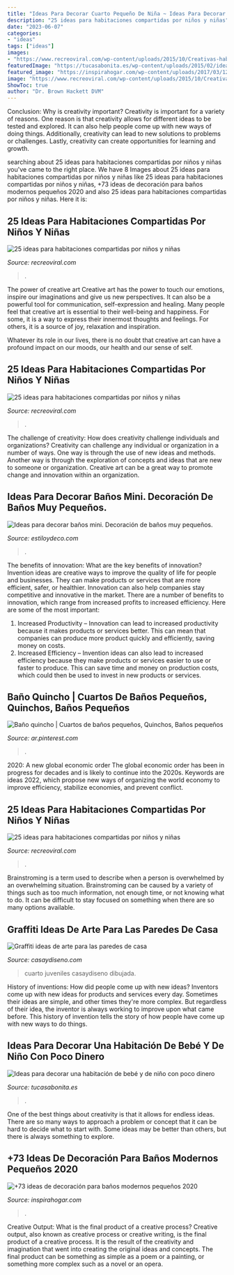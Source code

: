 ```yaml
---
title: "Ideas Para Decorar Cuarto Pequeño De Niña ~ Ideas Para Decorar Baños Mini. Decoración De Baños Muy Pequeños."
description: "25 ideas para habitaciones compartidas por niños y niñas"
date: "2023-06-07"
categories:
- "ideas"
tags: ["ideas"]
images:
- "https://www.recreoviral.com/wp-content/uploads/2015/10/Creativas-habitaciones-compartidas-por-niños-y-niñas-12-730x487.jpg"
featuredImage: "https://tucasabonita.es/wp-content/uploads/2015/02/ideas-decorar-habitacion-bebe-niños-bonito-barato-8.jpeg"
featured_image: "https://inspirahogar.com/wp-content/uploads/2017/03/123e663bd6b0a66845ebcba4b3f7b8e0.jpg"
image: "https://www.recreoviral.com/wp-content/uploads/2015/10/Creativas-habitaciones-compartidas-por-niños-y-niñas-13.jpg"
ShowToc: true
author: "Dr. Brown Hackett DVM"
---
```



Conclusion: Why is creativity important?
Creativity is important for a variety of reasons. One reason is that creativity allows for different ideas to be tested and explored. It can also help people come up with new ways of doing things. Additionally, creativity can lead to new solutions to problems or challenges. Lastly, creativity can create opportunities for learning and growth.

	

		
searching about 25 ideas para habitaciones compartidas por niños y niñas you've came to the right place. We have 8 Images about 25 ideas para habitaciones compartidas por niños y niñas like 25 ideas para habitaciones compartidas por niños y niñas, +73 ideas de decoración para baños modernos pequeños 2020 and also 25 ideas para habitaciones compartidas por niños y niñas. Here it is:
		
    
## 25 Ideas Para Habitaciones Compartidas Por Niños Y Niñas

<img loading=lazy src="https://www.recreoviral.com/wp-content/uploads/2015/10/Creativas-habitaciones-compartidas-por-niños-y-niñas-13.jpg" onerror="this.onerror=null;this.src='https://tse1.mm.bing.net/th?id=OIP.WJcSvUb9MypUyjopaPKATAHaFP&amp;pid=15.1';" alt="25 ideas para habitaciones compartidas por niños y niñas">

_Source: recreoviral.com_

>. 

	

The power of creative art
Creative art has the power to touch our emotions, inspire our imaginations and give us new perspectives. It can also be a powerful tool for communication, self-expression and healing.
Many people feel that creative art is essential to their well-being and happiness. For some, it is a way to express their innermost thoughts and feelings. For others, it is a source of joy, relaxation and inspiration.

Whatever its role in our lives, there is no doubt that creative art can have a profound impact on our moods, our health and our sense of self.

    
## 25 Ideas Para Habitaciones Compartidas Por Niños Y Niñas

<img loading=lazy src="https://www.recreoviral.com/wp-content/uploads/2015/10/Creativas-habitaciones-compartidas-por-niños-y-niñas-22.jpg" onerror="this.onerror=null;this.src='https://tse3.mm.bing.net/th?id=OIP.h_WM3UMQmMZJ0vDn1QBnFQHaF5&amp;pid=15.1';" alt="25 ideas para habitaciones compartidas por niños y niñas">

_Source: recreoviral.com_

>. 

	

The challenge of creativity: How does creativity challenge individuals and organizations?
Creativity can challenge any individual or organization in a number of ways. One way is through the use of new ideas and methods. Another way is through the exploration of concepts and ideas that are new to someone or organization. Creative art can be a great way to promote change and innovation within an organization.

    
## Ideas Para Decorar Baños Mini. Decoración De Baños Muy Pequeños.

<img loading=lazy src="https://www.estiloydeco.com/wp-content/uploads/2019/07/banos-mini-5.jpg" onerror="this.onerror=null;this.src='https://tse2.mm.bing.net/th?id=OIP.hkZVJeuWq-d9w_IljReDkwHaKS&amp;pid=15.1';" alt="Ideas para decorar baños mini. Decoración de baños muy pequeños.">

_Source: estiloydeco.com_

>. 

	

The benefits of innovation: What are the key benefits of innovation?
Invention ideas are creative ways to improve the quality of life for people and businesses. They can make products or services that are more efficient, safer, or healthier. Innovation can also help companies stay competitive and innovative in the market. There are a number of benefits to innovation, which range from increased profits to increased efficiency. Here are some of the most important: 
1. Increased Productivity – Innovation can lead to increased productivity because it makes products or services better. This can mean that companies can produce more product quickly and efficiently, saving money on costs. 
2. Increased Efficiency – Invention ideas can also lead to increased efficiency because they make products or services easier to use or faster to produce. This can save time and money on production costs, which could then be used to invest in new products or services.

    
## Baño Quincho | Cuartos De Baños Pequeños, Quinchos, Baños Pequeños

<img loading=lazy src="https://i.pinimg.com/736x/42/27/99/4227997f09c62be29416f705141f098c.jpg" onerror="this.onerror=null;this.src='https://tse2.mm.bing.net/th?id=OIP.g9oSOyMN6u8KSt3Y9MX4XQHaJ3&amp;pid=15.1';" alt="Baño quincho | Cuartos de baños pequeños, Quinchos, Baños pequeños">

_Source: ar.pinterest.com_

>. 

	

2020: A new global economic order
The global economic order has been in progress for decades and is likely to continue into the 2020s. Keywords are ideas 2022, which propose new ways of organizing the world economy to improve efficiency, stabilize economies, and prevent conflict.

    
## 25 Ideas Para Habitaciones Compartidas Por Niños Y Niñas

<img loading=lazy src="https://www.recreoviral.com/wp-content/uploads/2015/10/Creativas-habitaciones-compartidas-por-niños-y-niñas-12-730x487.jpg" onerror="this.onerror=null;this.src='https://tse4.mm.bing.net/th?id=OIP.Wsef2xHV58KV9yJyMPZvkwHaE8&amp;pid=15.1';" alt="25 ideas para habitaciones compartidas por niños y niñas">

_Source: recreoviral.com_

>. 

	

Brainstroming is a term used to describe when a person is overwhelmed by an overwhelming situation. Brainstroming can be caused by a variety of things such as too much information, not enough time, or not knowing what to do. It can be difficult to stay focused on something when there are so many options available.

    
## Graffiti Ideas De Arte Para Las Paredes De Casa

<img loading=lazy src="https://casaydiseno.com/wp-content/uploads/2015/06/lampara-pie-blanca-dormitorio-cama-grande-pared-dibujada.jpg" onerror="this.onerror=null;this.src='https://tse1.mm.bing.net/th?id=OIP.5R8ARTbGXExUbVPfdWlKWQHaFj&amp;pid=15.1';" alt="Graffiti ideas de arte para las paredes de casa">

_Source: casaydiseno.com_

>cuarto juveniles casaydiseno dibujada. 

	

History of inventions: How did people come up with new ideas?
Inventors come up with new ideas for products and services every day. Sometimes their ideas are simple, and other times they're more complex. But regardless of their idea, the inventor is always working to improve upon what came before. This history of invention tells the story of how people have come up with new ways to do things.

    
## Ideas Para Decorar Una Habitación De Bebé Y De Niño Con Poco Dinero

<img loading=lazy src="https://tucasabonita.es/wp-content/uploads/2015/02/ideas-decorar-habitacion-bebe-niños-bonito-barato-8.jpeg" onerror="this.onerror=null;this.src='https://tse3.mm.bing.net/th?id=OIP.sv4Out2y6_EBy69as5AWRAHaKD&amp;pid=15.1';" alt="Ideas para decorar una habitación de bebé y de niño con poco dinero">

_Source: tucasabonita.es_

>. 

	

One of the best things about creativity is that it allows for endless ideas. There are so many ways to approach a problem or concept that it can be hard to decide what to start with. Some ideas may be better than others, but there is always something to explore.

    
## +73 Ideas De Decoración Para Baños Modernos Pequeños 2020

<img loading=lazy src="https://inspirahogar.com/wp-content/uploads/2017/03/123e663bd6b0a66845ebcba4b3f7b8e0.jpg" onerror="this.onerror=null;this.src='https://tse4.mm.bing.net/th?id=OIP.AFrL7ROBtLOaL8ZV4X3PYQHaLH&amp;pid=15.1';" alt="+73 ideas de decoración para baños modernos pequeños 2020">

_Source: inspirahogar.com_

>. 

	

Creative Output: What is the final product of a creative process?
Creative output, also known as creative process or creative writing, is the final product of a creative process. It is the result of the creativity and imagination that went into creating the original ideas and concepts. The final product can be something as simple as a poem or a painting, or something more complex such as a novel or an opera.

